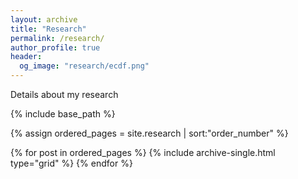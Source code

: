 ```yaml
---
layout: archive
title: "Research"
permalink: /research/
author_profile: true
header:
  og_image: "research/ecdf.png"
---
```


Details about my research

<nbsp/>

{% include base_path %}

{% assign ordered_pages = site.research | sort:"order_number" %}

{% for post in ordered_pages %}
  {% include archive-single.html type="grid" %}
{% endfor %}
